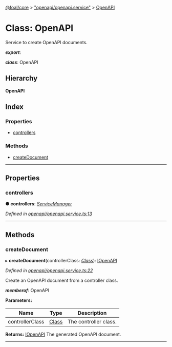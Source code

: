 [@foal/core](../README.md) > ["openapi/openapi.service"](../modules/_openapi_openapi_service_.md) > [OpenAPI](../classes/_openapi_openapi_service_.openapi.md)

# Class: OpenAPI

Service to create OpenAPI documents.

*__export__*: 

*__class__*: OpenAPI

## Hierarchy

**OpenAPI**

## Index

### Properties

* [controllers](_openapi_openapi_service_.openapi.md#controllers)

### Methods

* [createDocument](_openapi_openapi_service_.openapi.md#createdocument)

---

## Properties

<a id="controllers"></a>

###  controllers

**● controllers**: *[ServiceManager](_core_service_manager_.servicemanager.md)*

*Defined in [openapi/openapi.service.ts:13](https://github.com/FoalTS/foal/blob/538afb23/packages/core/src/openapi/openapi.service.ts#L13)*

___

## Methods

<a id="createdocument"></a>

###  createDocument

▸ **createDocument**(controllerClass: *[Class](../modules/_core_class_interface_.md#class)*): [IOpenAPI](../interfaces/_openapi_interfaces_.iopenapi.md)

*Defined in [openapi/openapi.service.ts:22](https://github.com/FoalTS/foal/blob/538afb23/packages/core/src/openapi/openapi.service.ts#L22)*

Create an OpenAPI document from a controller class.

*__memberof__*: OpenAPI

**Parameters:**

| Name | Type | Description |
| ------ | ------ | ------ |
| controllerClass | [Class](../modules/_core_class_interface_.md#class) |  The controller class. |

**Returns:** [IOpenAPI](../interfaces/_openapi_interfaces_.iopenapi.md)
The generated OpenAPI document.

___

